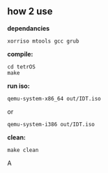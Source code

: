 ## how 2 use <br/>

**dependancies**
```
xorriso mtools gcc grub
```

**compile:**
```
cd tetrOS
make
```

**run iso:**
```
qemu-system-x86_64 out/IDT.iso
```
or
```
qemu-system-i386 out/IDT.iso
```
**clean:**
```
make clean
```
A
